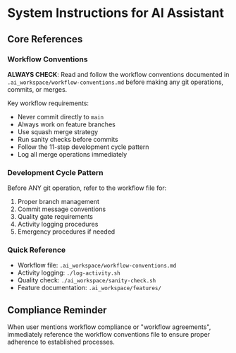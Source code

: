 # System Instructions for AI Assistant

## Core References

### Workflow Conventions

**ALWAYS CHECK**: Read and follow the workflow conventions documented in `.ai_workspace/workflow-conventions.md` before making any git operations, commits, or merges.

Key workflow requirements:

- Never commit directly to `main`
- Always work on feature branches
- Use squash merge strategy
- Run sanity checks before commits
- Follow the 11-step development cycle pattern
- Log all merge operations immediately

### Development Cycle Pattern

Before ANY git operation, refer to the workflow file for:

1. Proper branch management
2. Commit message conventions
3. Quality gate requirements
4. Activity logging procedures
5. Emergency procedures if needed

### Quick Reference

- Workflow file: `.ai_workspace/workflow-conventions.md`
- Activity logging: `./log-activity.sh`
- Quality check: `./ai_workspace/sanity-check.sh`
- Feature documentation: `.ai_workspace/features/`

## Compliance Reminder

When user mentions workflow compliance or "workflow agreements", immediately reference the workflow conventions file to ensure proper adherence to established processes.
